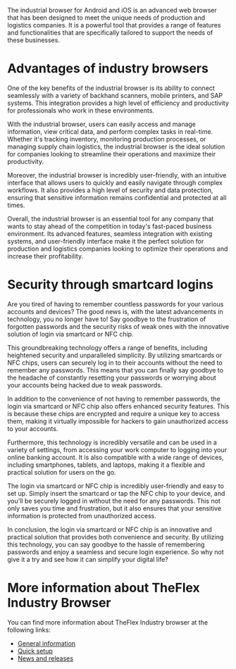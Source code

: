 The industrial browser for Android and iOS is an advanced web browser that has been designed to meet the unique needs of production and logistics companies. It is a powerful tool that provides a range of features and functionalities that are specifically tailored to support the needs of these businesses.

# Advantages of industry browsers

One of the key benefits of the industrial browser is its ability to connect seamlessly with a variety of backhand scanners, mobile printers, and SAP systems. This integration provides a high level of efficiency and productivity for professionals who work in these environments.

With the industrial browser, users can easily access and manage information, view critical data, and perform complex tasks in real-time. Whether it's tracking inventory, monitoring production processes, or managing supply chain logistics, the industrial browser is the ideal solution for companies looking to streamline their operations and maximize their productivity.

Moreover, the industrial browser is incredibly user-friendly, with an intuitive interface that allows users to quickly and easily navigate through complex workflows. It also provides a high level of security and data protection, ensuring that sensitive information remains confidential and protected at all times.

Overall, the industrial browser is an essential tool for any company that wants to stay ahead of the competition in today's fast-paced business environment. Its advanced features, seamless integration with existing systems, and user-friendly interface make it the perfect solution for production and logistics companies looking to optimize their operations and increase their profitability.

# Security through smartcard logins

Are you tired of having to remember countless passwords for your various accounts and devices? The good news is, with the latest advancements in technology, you no longer have to! Say goodbye to the frustration of forgotten passwords and the security risks of weak ones with the innovative solution of login via smartcard or NFC chip.

This groundbreaking technology offers a range of benefits, including heightened security and unparalleled simplicity. By utilizing smartcards or NFC chips, users can securely log in to their accounts without the need to remember any passwords. This means that you can finally say goodbye to the headache of constantly resetting your passwords or worrying about your accounts being hacked due to weak passwords.

In addition to the convenience of not having to remember passwords, the login via smartcard or NFC chip also offers enhanced security features. This is because these chips are encrypted and require a unique key to access them, making it virtually impossible for hackers to gain unauthorized access to your accounts.

Furthermore, this technology is incredibly versatile and can be used in a variety of settings, from accessing your work computer to logging into your online banking account. It is also compatible with a wide range of devices, including smartphones, tablets, and laptops, making it a flexible and practical solution for users on the go.

The login via smartcard or NFC chip is incredibly user-friendly and easy to set up. Simply insert the smartcard or tap the NFC chip to your device, and you'll be securely logged in without the need for any passwords. This not only saves you time and frustration, but it also ensures that your sensitive information is protected from unauthorized access.

In conclusion, the login via smartcard or NFC chip is an innovative and practical solution that provides both convenience and security. By utilizing this technology, you can say goodbye to the hassle of remembering passwords and enjoy a seamless and secure login experience. So why not give it a try and see how it can simplify your digital life?

# More information about TheFlex Industry Browser
You can find more information about TheFlex Industry browser at the following links:
- [General information](https://theflexbrowser.com/)
- [Quick setup](https://theflexbrowser.com/docs/start/fast_track)
- [News and releases](https://theflexbrowser.com/blog)
